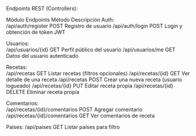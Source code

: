 Endpoints REST (Controllers):

Módulo	Endpoints	Método	Descripción
Auth:	
/api/auth/register	POST	Registro de usuario
/api/auth/login		POST	Login y obtención de token JWT

Usuarios:	
/api/usuarios/{id}	GET		Perfil público del usuario
/api/usuarios/me	GET		Datos del usuario autenticado

Recetas:	
/api/recetas		GET		Listar recetas (filtros opcionales)
/api/recetas/{id}	GET		Ver detalle de una receta
/api/recetas		POST	Crear una nueva receta (usuario logueado)
/api/recetas/{id}	PUT		Editar receta propia
/api/recetas/{id}	DELETE	Eliminar receta propia

Comentarios:	
/api/recetas/{id}/comentarios	POST	Agregar comentario
/api/recetas/{id}/comentarios	GET		Ver comentarios de receta

Paises:	
/api/paises			GET		Listar países para filtro